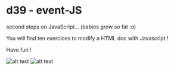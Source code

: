 # d39 - event-JS

second steps on JavaScript... (babies grow so fat :o)

You will find ten exercices to modify a HTML doc with Javascript !

Have fun !

![alt text](https://www.system-concepts.com/wp-content/uploads/2020/02/excited-minions-gif.gif)
![alt text](https://logos-world.net/wp-content/uploads/2023/02/JavaScript-Logo.png)

